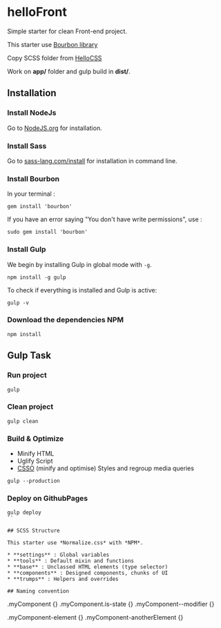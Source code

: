 # helloFront
Simple starter for clean Front-end project.

This starter use [Bourbon library](http://bourbon.io/)

Copy SCSS folder from [HelloCSS](https://github.com/sutter/helloSCSS/tree/master/app/assets/scss)

Work on **app/** folder and gulp build in **dist/**.

## Installation

### Install NodeJs
Go to [NodeJS.org](http://NodeJS.org) for installation.

### Install Sass
Go to [sass-lang.com/install](http://sass-lang.com/install) for installation in command line.

### Install Bourbon

In your terminal :

```
gem install 'bourbon'
```

If you have an error saying "You don't have write permissions", use :

```
sudo gem install 'bourbon'
```

### Install Gulp
We begin by installing Gulp in global mode with `-g`.

```
npm install -g gulp
```

To check if everything is installed and Gulp is active:

```
gulp -v
```

### Download the dependencies NPM

```
npm install
```

## Gulp Task

### Run project

```
gulp
```

### Clean project

```
gulp clean
```

### Build & Optimize

* Minify HTML
* Uglify Script
* [CSSO](https://en.bem.info/tools/optimizers/csso//) (minify and optimise) Styles and regroup media queries

```
gulp --production
```

### Deploy on GithubPages

```
gulp deploy
``

## SCSS Structure

This starter use *Normalize.css* with *NPM*.

* **settings** : Global variables
* **tools** : Default mixin and functions
* **base** : Unclassed HTML elements (type selector)
* **components** : Designed components, chunks of UI
* **trumps** : Helpers and overrides

## Naming convention

```
.myComponent {}
.myComponent.is-state {}
.myComponent--modifier {}

.myComponent-element {}
.myComponent-anotherElement {}
```
